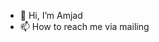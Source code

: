 - 👋 Hi, I’m Amjad
- 📫 How to reach me via mailing

<!---
amjadh27/amjadh27 is a ✨ special ✨ repository because its `README.md` (this file) appears on your GitHub profile.
You can click the Preview link to take a look at your changes.
--->
